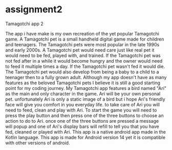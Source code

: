 # assignment2
Tamagotchi app 2

The app i have make is my own recreation of the yet popular Tamagotchi game. A Tamagotchi pet is a small handheld digital game made for children and teenagers. The Tamagotchi pets were most popular in the late 1990s and early 2000s. A Tamagotchi pet would need care just like real pet it would need to be fed, played with, and trained. If the Tamagotchi pet was not fed after in a while it would become hungry and the owner would need to feed it multiple times a day. If the Tamagotchi pet wasn't fed it would die. The Tamagotchi pet would also develop from being a baby to a child to a teenager then to a fully grown adult. Although my app doesn't have as many features as the beloved Tamagotchi pets I believe it is still a good starting point for my coding journey. My Tamagotchi app features a bird named "Ari" as the main and only character in the game. Ari will be your own personal pet. unfortunately Ari is only a static image of a bird but i hope Ari's friendly face will give you comfort in you everyday life. to take care of Ari you will need to feed, clean and play with Ari. To start the game you will need to press the play button and then press one of the three buttons to choose an action to do to Ari. once one of the three buttons are pressed a message will popup and one of Ari's display bars will refill to tell you that you have fed, cleaned or played with Ari. This app is a native android app made in the Kotlin language. This app is made for Android version 14 yet it is compatible with other versions of android. 
